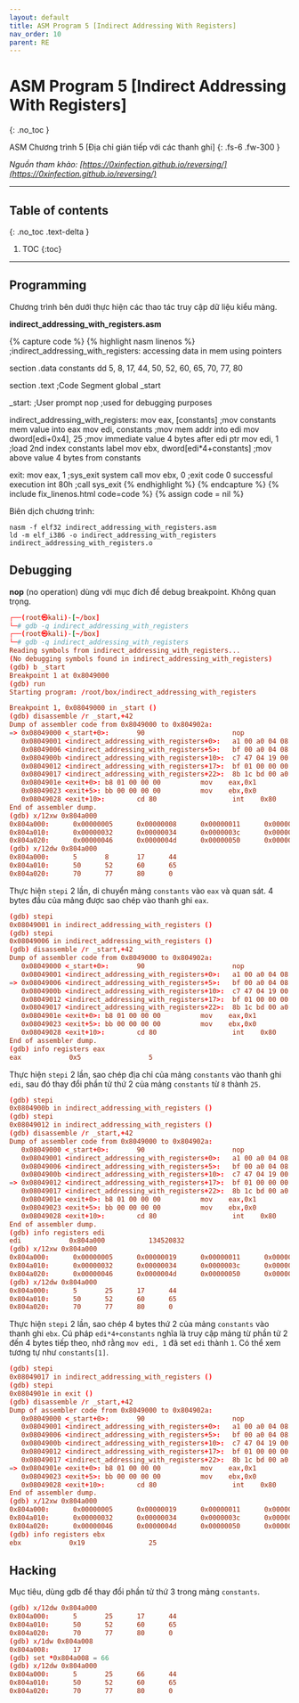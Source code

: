 ```yaml
---
layout: default
title: ASM Program 5 [Indirect Addressing With Registers]
nav_order: 10
parent: RE
---
```


# ASM Program 5 [Indirect Addressing With Registers]
{: .no_toc }

ASM Chương trình 5 [Địa chỉ gián tiếp với các thanh ghi]
{: .fs-6 .fw-300 }

_Nguồn tham khảo: [https://0xinfection.github.io/reversing/](https://0xinfection.github.io/reversing/)_

---

## Table of contents
{: .no_toc .text-delta }

1. TOC
{:toc}

---

## Programming

Chương trình bên dưới thực hiện các thao tác truy cập dữ liệu kiểu mảng.

__indirect_addressing_with_registers.asm__

{% capture code %}
{% highlight nasm linenos %}
;indirect_addressing_with_registers: accessing data in mem using pointers

section .data
    constants dd 5, 8, 17, 44, 50, 52, 60, 65, 70, 77, 80

section .text                        ;Code Segment
    global _start

_start:                              ;User prompt
    nop                              ;used for debugging purposes

indirect_addressing_with_registers:
    mov eax, [constants]             ;mov constants mem value into eax
    mov edi, constants               ;mov mem addr into edi
    mov dword[edi+0x4], 25           ;mov immediate value 4 bytes after edi ptr
    mov edi, 1                       ;load 2nd index constants label
    mov ebx, dword[edi*4+constants]  ;mov above value 4 bytes from constants

exit:
    mov eax, 1                       ;sys_exit system call
    mov ebx, 0                       ;exit code 0 successful execution
    int 80h                          ;call sys_exit
{% endhighlight %}
{% endcapture %}
{% include fix_linenos.html code=code %}
{% assign code = nil %}

Biên dịch chương trình:

```
nasm -f elf32 indirect_addressing_with_registers.asm
ld -m elf_i386 -o indirect_addressing_with_registers indirect_addressing_with_registers.o
```

## Debugging

__nop__ (no operation) dùng với mục đích để debug breakpoint. Không quan trọng.

```conf
┌──(root㉿kali)-[~/box]
└─# gdb -q indirect_addressing_with_registers
┌──(root㉿kali)-[~/box]
└─# gdb -q indirect_addressing_with_registers
Reading symbols from indirect_addressing_with_registers...
(No debugging symbols found in indirect_addressing_with_registers)
(gdb) b _start
Breakpoint 1 at 0x8049000
(gdb) run
Starting program: /root/box/indirect_addressing_with_registers

Breakpoint 1, 0x08049000 in _start ()
(gdb) disassemble /r _start,+42
Dump of assembler code from 0x8049000 to 0x804902a:
=> 0x08049000 <_start+0>:       90                      nop
   0x08049001 <indirect_addressing_with_registers+0>:   a1 00 a0 04 08          mov    eax,ds:0x804a000
   0x08049006 <indirect_addressing_with_registers+5>:   bf 00 a0 04 08          mov    edi,0x804a000
   0x0804900b <indirect_addressing_with_registers+10>:  c7 47 04 19 00 00 00    mov    DWORD PTR [edi+0x4],0x19
   0x08049012 <indirect_addressing_with_registers+17>:  bf 01 00 00 00          mov    edi,0x1
   0x08049017 <indirect_addressing_with_registers+22>:  8b 1c bd 00 a0 04 08    mov    ebx,DWORD PTR [edi*4+0x804a000]
   0x0804901e <exit+0>: b8 01 00 00 00          mov    eax,0x1
   0x08049023 <exit+5>: bb 00 00 00 00          mov    ebx,0x0
   0x08049028 <exit+10>:        cd 80                   int    0x80
End of assembler dump.
(gdb) x/12xw 0x804a000
0x804a000:      0x00000005      0x00000008      0x00000011      0x0000002c
0x804a010:      0x00000032      0x00000034      0x0000003c      0x00000041
0x804a020:      0x00000046      0x0000004d      0x00000050      0x00000000
(gdb) x/12dw 0x804a000
0x804a000:      5       8       17      44
0x804a010:      50      52      60      65
0x804a020:      70      77      80      0
```

Thực hiện `stepi` 2 lần, di chuyển mảng `constants` vào `eax` và quan sát. 4 bytes đầu của mảng được sao chép vào thanh ghi `eax`.

```conf
(gdb) stepi
0x08049001 in indirect_addressing_with_registers ()
(gdb) stepi
0x08049006 in indirect_addressing_with_registers ()
(gdb) disassemble /r _start,+42
Dump of assembler code from 0x8049000 to 0x804902a:
   0x08049000 <_start+0>:       90                      nop
   0x08049001 <indirect_addressing_with_registers+0>:   a1 00 a0 04 08          mov    eax,ds:0x804a000
=> 0x08049006 <indirect_addressing_with_registers+5>:   bf 00 a0 04 08          mov    edi,0x804a000
   0x0804900b <indirect_addressing_with_registers+10>:  c7 47 04 19 00 00 00    mov    DWORD PTR [edi+0x4],0x19
   0x08049012 <indirect_addressing_with_registers+17>:  bf 01 00 00 00          mov    edi,0x1
   0x08049017 <indirect_addressing_with_registers+22>:  8b 1c bd 00 a0 04 08    mov    ebx,DWORD PTR [edi*4+0x804a000]
   0x0804901e <exit+0>: b8 01 00 00 00          mov    eax,0x1
   0x08049023 <exit+5>: bb 00 00 00 00          mov    ebx,0x0
   0x08049028 <exit+10>:        cd 80                   int    0x80
End of assembler dump.
(gdb) info registers eax
eax            0x5                 5
```

Thực hiện `stepi` 2 lần, sao chép địa chỉ của mảng `constants` vào thanh ghi `edi`, sau đó thay đổi phần tử thứ 2 của mảng `constants` từ `8` thành `25`.

```conf
(gdb) stepi
0x0804900b in indirect_addressing_with_registers ()
(gdb) stepi
0x08049012 in indirect_addressing_with_registers ()
(gdb) disassemble /r _start,+42
Dump of assembler code from 0x8049000 to 0x804902a:
   0x08049000 <_start+0>:       90                      nop
   0x08049001 <indirect_addressing_with_registers+0>:   a1 00 a0 04 08          mov    eax,ds:0x804a000
   0x08049006 <indirect_addressing_with_registers+5>:   bf 00 a0 04 08          mov    edi,0x804a000
   0x0804900b <indirect_addressing_with_registers+10>:  c7 47 04 19 00 00 00    mov    DWORD PTR [edi+0x4],0x19
=> 0x08049012 <indirect_addressing_with_registers+17>:  bf 01 00 00 00          mov    edi,0x1
   0x08049017 <indirect_addressing_with_registers+22>:  8b 1c bd 00 a0 04 08    mov    ebx,DWORD PTR [edi*4+0x804a000]
   0x0804901e <exit+0>: b8 01 00 00 00          mov    eax,0x1
   0x08049023 <exit+5>: bb 00 00 00 00          mov    ebx,0x0
   0x08049028 <exit+10>:        cd 80                   int    0x80
End of assembler dump.
(gdb) info registers edi
edi            0x804a000           134520832
(gdb) x/12xw 0x804a000
0x804a000:      0x00000005      0x00000019      0x00000011      0x0000002c
0x804a010:      0x00000032      0x00000034      0x0000003c      0x00000041
0x804a020:      0x00000046      0x0000004d      0x00000050      0x00000000
(gdb) x/12dw 0x804a000
0x804a000:      5       25      17      44
0x804a010:      50      52      60      65
0x804a020:      70      77      80      0
```

Thực hiện `stepi` 2 lần, sao chép 4 bytes thứ 2 của mảng `constants` vào thanh ghi `ebx`. Cú pháp `edi*4+constants` nghĩa là truy cập mảng từ phần tử 2 đến 4 bytes tiếp theo, nhớ rằng `mov edi, 1` đã set `edi` thành `1`. Có thể xem tương tự như `constants[1]`.

```conf
(gdb) stepi
0x08049017 in indirect_addressing_with_registers ()
(gdb) stepi
0x0804901e in exit ()
(gdb) disassemble /r _start,+42
Dump of assembler code from 0x8049000 to 0x804902a:
   0x08049000 <_start+0>:       90                      nop
   0x08049001 <indirect_addressing_with_registers+0>:   a1 00 a0 04 08          mov    eax,ds:0x804a000
   0x08049006 <indirect_addressing_with_registers+5>:   bf 00 a0 04 08          mov    edi,0x804a000
   0x0804900b <indirect_addressing_with_registers+10>:  c7 47 04 19 00 00 00    mov    DWORD PTR [edi+0x4],0x19
   0x08049012 <indirect_addressing_with_registers+17>:  bf 01 00 00 00          mov    edi,0x1
   0x08049017 <indirect_addressing_with_registers+22>:  8b 1c bd 00 a0 04 08    mov    ebx,DWORD PTR [edi*4+0x804a000]
=> 0x0804901e <exit+0>: b8 01 00 00 00          mov    eax,0x1
   0x08049023 <exit+5>: bb 00 00 00 00          mov    ebx,0x0
   0x08049028 <exit+10>:        cd 80                   int    0x80
End of assembler dump.
(gdb) x/12xw 0x804a000
0x804a000:      0x00000005      0x00000019      0x00000011      0x0000002c
0x804a010:      0x00000032      0x00000034      0x0000003c      0x00000041
0x804a020:      0x00000046      0x0000004d      0x00000050      0x00000000
(gdb) info registers ebx
ebx            0x19                25
```

## Hacking

Mục tiêu, dùng gdb để thay đổi phần tử thứ 3 trong mảng `constants`.

```conf
(gdb) x/12dw 0x804a000
0x804a000:      5       25      17      44
0x804a010:      50      52      60      65
0x804a020:      70      77      80      0
(gdb) x/1dw 0x804a008
0x804a008:      17
(gdb) set *0x804a008 = 66
(gdb) x/12dw 0x804a000
0x804a000:      5       25      66      44
0x804a010:      50      52      60      65
0x804a020:      70      77      80      0
```

